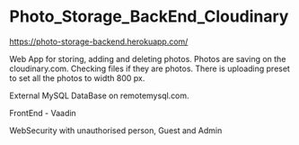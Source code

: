 # Photo_Storage_BackEnd_Cloudinary
https://photo-storage-backend.herokuapp.com/

Web App for storing, adding and deleting photos. Photos are saving on the cloudinary.com. Checking files if they are photos.
There is uploading preset to set all the photos to width 800 px.

External MySQL DataBase on remotemysql.com. 

FrontEnd - Vaadin

WebSecurity with unauthorised person, Guest and Admin

